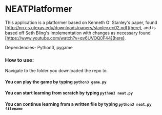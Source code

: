 # NEATPlatformer

This application is a platformer based on Kenneth O' Stanley's paper, found [http://nn.cs.utexas.edu/downloads/papers/stanley.ec02.pdf](here), and is based off Seth Bling's implementation with changes as necessary found [https://www.youtube.com/watch?v=qv6UVOQ0F44](here).

Dependencies-
Python3, pygame

### How to use:
Navigate to the folder you downloaded the repo to.

#### You can play the game by typing `python3 game.py`
#### You can start learning from scratch by typing `python3 neat.py`
#### You can continue learning from a written file by typing `python3 neat.py filename`
